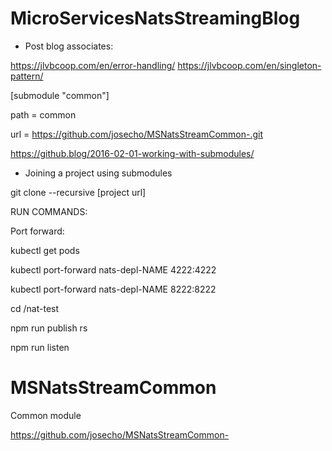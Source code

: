 # MicroServicesNatsStreamingBlog

- Post blog associates:

https://jlvbcoop.com/en/error-handling/
https://jlvbcoop.com/en/singleton-pattern/

[submodule "common"]

path = common

url = https://github.com/josecho/MSNatsStreamCommon-.git

https://github.blog/2016-02-01-working-with-submodules/

- Joining a project using submodules

git clone --recursive [project url]


RUN COMMANDS:

Port forward:

kubectl get pods

kubectl port-forward nats-depl-NAME 4222:4222

kubectl port-forward nats-depl-NAME 8222:8222

cd /nat-test

npm run publish
rs

npm run listen


# MSNatsStreamCommon

Common module

https://github.com/josecho/MSNatsStreamCommon-

